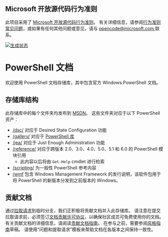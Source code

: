 ## <a name="microsoft-open-source-code-of-conduct"></a>Microsoft 开放源代码行为准则

此项目采用了 [Microsoft 开放源代码行为准则](https://opensource.microsoft.com/codeofconduct/)。
有关详细信息，请参阅[行为准则常见问题](https://opensource.microsoft.com/codeofconduct/faq/)，或如果有任何其他问题或意见，请与 [opencode@microsoft.com ](mailto:opencode@microsoft.com) 联系。

[![生成状态](https://ci.appveyor.com/api/projects/status/onshefxnc4g4pv87/branch/staging?svg=true)](https://ci.appveyor.com/project/PowerShell/powershell-docs/branch/staging)

# <a name="powershell-documentation"></a>PowerShell 文档

欢迎使用 PowerShell 文档存储库，其中包含官方 Windows PowerShell 文档。 

## <a name="repository-structure"></a>存储库结构
此存储库中的每个文件夹均发布到 [MSDN](https://msdn.microsoft.com/en-us/powershell)。 这些文件夹对应于以下 PowerShell 资产：
* [/dsc/](https://msdn.microsoft.com/en-us/powershell/dsc/) 对应于 Desired State Configuration 功能
* [/gallery/](https://msdn.microsoft.com/powershell/gallery) 对应于 [PowerShell 库](https://www.powershellgallery.com/)
* [/jea/](https://msdn.microsoft.com/powershell/jea/) 对应于 Just Enough Administration 功能
* [/reference/](https://msdn.microsoft.com/powershell/reference/) 对应于跨版本 2.0、3.0、4.0、5.0、5.1 和 6.0 的 PowerShell 模块引用
  * 此内容以后将由 `Get-Help` cmdlet 进行检索
* [/scripting/](https://msdn.microsoft.com/en-us/powershell/scripting/) 为一般性 PowerShell 参考内容
* [/wmf](https://msdn.microsoft.com/en-us/powershell/wmf/readme) 包含 Windows Management Framework 的发行说明，该软件包用于将 PowerShell 的新版本分发到之前版本的 Windows。 



## <a name="contributing"></a>贡献文档

通过[拉取请求](https://help.github.com/articles/using-pull-requests/)到临时分支，我们正积极将贡献文档并入此存储库。 请注意在提交拉取请求前，必须签订[文档贡献许可协议](https://cla.microsoft.com/)，以确保社区成员可免费使用你的文档。
有关贡献文档的详细信息，请阅读[贡献文档指南](CONTRIBUTING.md)。
在参与之前，需要参阅[风格指南](./STYLE.md)草稿。
请使用“问题和提取请求”模板来帮助文档在各版本之间保持一致性。 
